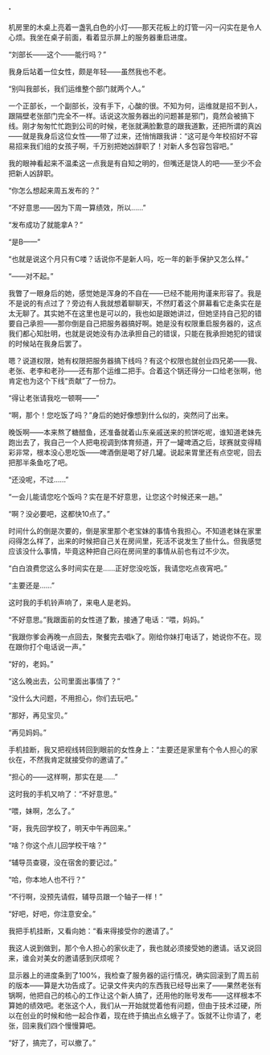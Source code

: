 ### ·

机房里的木桌上亮着一盏乳白色的小灯——那天花板上的灯管一闪一闪实在是令人心烦。我坐在桌子前面，看着显示屏上的服务器重启进度。

“刘部长——这个——能行吗？”

我身后站着一位女性，颇是年轻——虽然我也不老。

“别叫我部长，我们运维整个部门就两个人。”

一个正部长，一个副部长，没有手下，心酸的很。不知为何，运维就是招不到人，跟隔壁老张部门完全不一样。话说这次服务器出的问题甚是邪门，竟然会被搞下线。刚才匆匆忙忙跑到公司的时候，老张就满脸歉意的跟我道歉，还把所谓的真凶——就是我身后这位女性——带了过来，还悄悄跟我讲：“这可是今年校招好不容易招来我们组的女孩子啊，千万别把她凶辞职了！对新人多包容包容吧。”

我的眼神看起来不温柔这一点我是有自知之明的，但嘴还是饶人的吧——至少不会把新人凶辞职。

“你怎么想起来周五发布的？”

“不好意思——因为下周一算绩效，所以……”

“发布成功了就能拿A？”

“是B——”

“也就是说这个月只有C喽？话说你不是新人吗，吃一年的新手保护又怎么样。”

“——对不起。”

我瞥了一眼身后的她，感觉她是浑身的不自在——已经不能用拘谨来形容了。我是不是说的有点过了？旁边有人我就想着聊聊天，不然盯着这个屏幕看它走条实在是太无聊了。其实她不在这里也是可以的，我也如是跟她讲过，但她坚持自己犯的错要自己承担——那你倒是自己把服务器搞好啊。她是没有权限重启服务器的，这点我们都心知肚明，也就是说她没有办法承担自己的错误，只能在我承担她犯的错误的时候站在我身后罢了。

嗯？说道权限，她有权限把服务器搞下线吗？有这个权限也就创业四兄弟——我、老张、老李和老孙——还有那个运维二把手。合着这个锅还得分一口给老张啊，他肯定也为这个下线“贡献”了一份力。

“得让老张请我吃一顿啊——”

“啊，那个！您吃饭了吗？”身后的她好像想到什么似的，突然问了出来。

晚饭啊——本来熬了糖醋鱼，还准备就着山东亲戚送来的煎饼吃呢，谁知道老妹先跑出去了，我自己一个人把电视调到体育频道，开了一罐啤酒之后，球赛就变得精彩非常，根本没心思吃饭——啤酒倒是喝了好几罐。说起来胃里还有点空呢，回去把那半条鱼吃了吧。

“还没呢，不过……”

“一会儿能请您吃个饭吗？实在是不好意思，让您这个时候还来一趟。”

“啊？没必要吧，这都快10点了。”

时间什么的倒是次要的，倒是家里那个老宝妹的事情令我担心。不知道老妹在家里闷得怎么样了，出来的时候把自己关在房间里，死活不说发生了些什么。但我感觉应该没什么事情，毕竟这种把自己闷在房间里的事情从前也有过不少次。

“白白浪费您这么多时间实在是……正好您没吃饭，我请您吃点夜宵吧。”

“主要还是……”

这时我的手机铃声响了，来电人是老妈。

“不好意思。”我跟面前的女性道了歉，接通了电话：“喂，妈妈。”

“我跟你爹会再晚一点回去，聚餐完去唱k了。刚给你妹打电话了，她说你不在。现在跟你打个电话说一声。”

“好的，老妈。”

“这么晚出去，公司里面出事情了？”

“没什么大问题，不用担心，你们去玩吧。”

“那好，再见宝贝。”

“再见妈妈。”

手机挂断，我又把视线转回到眼前的女性身上：“主要还是家里有个令人担心的家伙在，不然我肯定就接受你的邀请了。”

“担心的——这样啊，那实在是……”

这时我的手机又响了：“不好意思。”

“喂，妹啊，怎么了。”

“哥，我先回学校了，明天中午再回来。”

“啥？你这个点儿回学校干啥？”

“辅导员查寝，没在宿舍的要记过。”

“哈，你本地人也不行？”

“不行啊，没预先请假，辅导员跟一个轴子一样！”

“好吧，好吧，你注意安全。”

我把手机挂断，又看向她：“看来得接受你的邀请了。”

我这人说到做到，那个令人担心的家伙走了，我也就必须接受她的邀请。话又说回来，谁会对美女的邀请感到厌烦呢？

显示器上的进度条到了100%，我检查了服务器的运行情况，确实回滚到了周五前的版本——算是大功告成了。记录文件夹内的东西我已经导出来了——果然老张有锅啊，他把自己的核心的工作让这个新人搞了，还用他的账号发布——这样根本不算她的绩效吧。老张这个人，我们从一开始就觉着他有问题，但由于技术过硬，所以在创业的时候和他一起合作着，现在终于搞出点幺蛾子了。饭就不让你请了，老张，回来我们四个慢慢算吧。

“好了，搞完了，可以撤了。”

